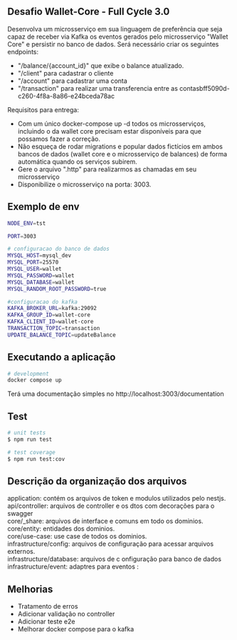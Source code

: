## Desafio Wallet-Core - Full Cycle 3.0

Desenvolva um microsserviço em sua linguagem de preferência que seja capaz de receber via Kafka os eventos gerados pelo microsserviço "Wallet Core" e persistir no banco de dados. Será necessário criar os seguintes endpoints:

- "/balance/{account_id}" que exibe o balance atualizado. </br>
- "/client" para cadastrar o cliente </br>
- "/account" para cadastrar uma conta </br>
- "/transaction" para realizar uma transferencia entre as contasbff5090d-c260-4f8a-8a86-e24bceda78ac

Requisitos para entrega:

- Com um único docker-compose up -d todos os microsserviços, incluindo o da wallet core precisam estar disponíveis para que possamos fazer a correção.
- Não esqueça de rodar migrations e popular dados fictícios em ambos bancos de dados (wallet core e o microsserviço de balances) de forma automática quando os serviços subirem.
- Gere o arquivo ".http" para realizarmos as chamadas em seu microsserviço
- Disponibilize o microsserviço na porta: 3003.

## Exemplo de env

```bash
NODE_ENV=tst

PORT=3003

# configuracao do banco de dados
MYSQL_HOST=mysql_dev
MYSQL_PORT=25570
MYSQL_USER=wallet
MYSQL_PASSWORD=wallet
MYSQL_DATABASE=wallet
MYSQL_RANDOM_ROOT_PASSWORD=true

#configuracao do kafka
KAFKA_BROKER_URL=kafka:29092
KAFKA_GROUP_ID=wallet-core
KAFKA_CLIENT_ID=wallet-core
TRANSACTION_TOPIC=transaction
UPDATE_BALANCE_TOPIC=updateBalance
```

## Executando a aplicação

```bash
# development
docker compose up
```

Terá uma documentação simples no http://localhost:3003/documentation

## Test

```bash
# unit tests
$ npm run test

# test coverage
$ npm run test:cov
```

## Descrição da organização dos arquivos

application: contém os arquivos de token e modulos utilizados pelo nestjs. </br>
api/controller: arquivos de controller e os dtos com decorações para o swagger </br>
core/\_share: arquivos de interface e comuns em todo os dominios. </br>
core/entity: entidades dos dominios.</br>
core/use-case: use case de todos os dominios. </br>
infrastructure/config: arquivos de configuração para acessar arquivos externos.</br>
infrastructure/database: arquivos de c onfiguração para banco de dados</br>
infrastructure/event: adaptres para eventos
:

## Melhorias

- Tratamento de erros
- Adicionar validação no controller
- Adicionar teste e2e
- Melhorar docker compose para o kafka
